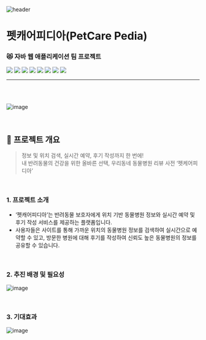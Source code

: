 ![header](https://capsule-render.vercel.app/api?type=wave&color=auto&height=300&section=header&text=PetCare%20Pedia&fontSize=90)
# 펫캐어피디아(PetCare Pedia)
### :heart_eyes_cat: 자바 웹 애플리케이션 팀 프로젝트 
<img src="https://img.shields.io/badge/Java-009688?style=flat&logo=coffeescript&logoColor=white"/> <img src="https://img.shields.io/badge/ApacheTomcat-F8DC75?style=flat&logo=apachetomcat&logoColor=black"/> <img src="https://img.shields.io/badge/Oracle-F80000?style=flat&logo=oracle&logoColor=white"/> <img src="https://img.shields.io/badge/JSON-000000?style=flat&logo=JSON&logoColor=white"/>
<img src="https://img.shields.io/badge/HTML5-E34F26?style=flat&logo=HTML5&logoColor=white"/> <img src="https://img.shields.io/badge/CSS3-1572B6?style=flat&logo=CSS3&logoColor=white"/> <img src="https://img.shields.io/badge/JavaScript-F7DF1E?style=flat&logo=JavaScript&logoColor=white"/> <img src="https://img.shields.io/badge/jQuery-0769AD?style=flat&logo=jquery&logoColor=white"/>
<br>

---
<br>
<br>


![image](https://github.com/heynokimush/mycgv_spring/assets/123930859/58535f34-7968-4f78-ac19-f6e1d1f80346)

<br/>

## :blue_heart: 프로젝트 개요
> 정보 및 위치 검색, 실시간 예약, 후기 작성까지 한 번에!
> <br/>내 반려동물의 건강을 위한 올바른 선택, 우리동네 동물병원 리뷰 사전 ‘펫케어피디아’

<br/>

### 1. 프로젝트 소개
- ‘펫캐어피디아’는 반려동물 보호자에게 위치 기반 동물병원 정보와 실시간 예약 및 후기 작성 서비스를 제공하는 플랫폼입니다.
- 사용자들은 사이트를 통해 가까운 위치의 동물병원 정보를 검색하여 실시간으로 예약할 수 있고, 방문한 병원에 대해 후기를 작성하여 신뢰도 높은 동물병원의 정보를 공유할 수 있습니다.

<br/>

### 2. 추진 배경 및 필요성
![image](https://github.com/petcarepedia/petcarepedia_v2/assets/123930859/15b482c3-3d56-4fb1-b0e6-fbc73a7b2164)

<br/>

### 3. 기대효과
![image](https://github.com/heynokimush/mycgv_spring/assets/123930859/21456731-38b0-43ba-b619-164e56a837fe)
